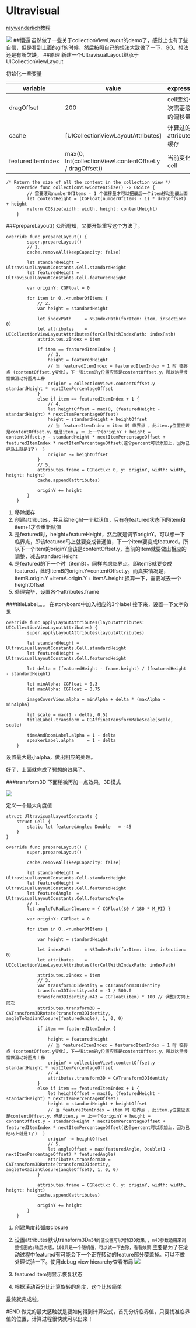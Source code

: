# Ultravisual
[raywenderlich教程](https://www.raywenderlich.com/99087/swift-expanding-cells-ios-collection-views)

![](./gif.gif)
##懵逼
虽然做了一些关于collectionViewLayout的demo了，感觉上也有了些自信，但是看到上面的gif的时候，然后按照自己的想法大致做了一下，GG。想法还是有所欠缺。
##原理
新建一个UltravisualLayout继承于UICollectionViewLayout

初始化一些变量

| variable | value | expression |
| --------- | --------- | --------- |
| dragOffset | 200 | cell变幻一次需要滚动的偏移量 |
| cache | [UICollectionViewLayoutAttributes] | 计算过的attributes缓存 |
| featuredItemIndex | max(0, Int(collectionView!.contentOffset.y / dragOffset)) | 当前变化的cell |

```
/* Return the size of all the content in the collection view */
    override func collectionViewContentSize() -> CGSize {
        // 需要滚动numberOfItems - 1 个偏移量才可以把最后一个item移动到最上面
        let contentHeight = (CGFloat(numberOfItems - 1) * dragOffset) + height
        return CGSize(width: width, height: contentHeight)
    }
```

###prepareLayout()
众所周知，又要开始重写这个方法了。

```
override func prepareLayout() {
        super.prepareLayout()
    	// 1.
        cache.removeAll(keepCapacity: false)

        let standardHeight = UltravisualLayoutConstants.Cell.standardHeight
        let featuredHeight = UltravisualLayoutConstants.Cell.featuredHeight
        
        var originY: CGFloat = 0
    
        for item in 0..<numberOfItems {
        	// 2.
            var height = standardHeight
        
            let indexPath     = NSIndexPath(forItem: item, inSection: 0)
            let attributes    = UICollectionViewLayoutAttributes(forCellWithIndexPath: indexPath)
            attributes.zIndex = item
            
            if item == featuredItemIndex {
                // 3.
                height = featuredHeight
                // 当 featuredItemIndex = featuredItemIndex + 1 时 临界点 (contentOffset.y变化)，下一张item的y位置应该是contentOffset.y，所以这里慢慢做滑动将图片上移
                originY = collectionView!.contentOffset.y - standardHeight * nextItemPercentageOffset
            }
            else if item == featuredItemIndex + 1 {
	            // 4.
                let heightOffset = max(0, (featuredHeight - standardHeight) * nextItemPercentageOffset)
                height = standardHeight + heightOffset
                // 当 featureItemIndex = item 时 临界点 ，此item.y位置应该是contentOffset.y，但是item.y ＝ 上一个(originY + height = contentOffset.y - standardHeight * nextItemPercentageOffset + featuredItemIndex * nextItemPercentageOffset(这个percent可以添加上，因为已经马上就是1了)  )
                originY -= heightOffset
            }
        	// 5.
            attributes.frame = CGRect(x: 0, y: originY, width: width, height: height)
            cache.append(attributes)
        
            originY += height
        }
    }
```

1. 移除缓存
2. 创建attributes，并且给height一个默认值，只有在featured状态下的item和item+1才会重新赋值
3. 是featured时，height=featureHeight，然后就是调节originY。可以想一下临界点，即该featured马上就要变成普通值，下一个item要变成featured。所以下一个item的originY应该是contentOffset.y，当前的item就要做出相应的调整，减去standardHeight
4. 是featured的下一个时（itemB）。同样考虑临界点，即itemB就要变成featured，此时itemB的origin.Y=contentOffset.y。而真实情况是，itemB.origin.Y =itemA.origin.Y + itemA.height,换算一下，需要减去一个heightOffset
5. 处理完毕，设置各个attributes.frame

###titleLabel。。。
在storyboard中加入相应的3个label
接下来，设置一下文字效果

```
override func applyLayoutAttributes(layoutAttributes: UICollectionViewLayoutAttributes) {
        super.applyLayoutAttributes(layoutAttributes)
        
        let standardHeight = UltravisualLayoutConstants.Cell.standardHeight
        let featuredHeight = UltravisualLayoutConstants.Cell.featuredHeight
        
        let delta = (featuredHeight - frame.height) / (featuredHeight - standardHeight)
        
        let minAlpha: CGFloat = 0.3
        let maxAlpha: CGFloat = 0.75
        
        imageCoverView.alpha = minAlpha + delta * (maxAlpha - minAlpha)
        
        let scale = max(1 - delta, 0.5)
        titleLabel.transform = CGAffineTransformMakeScale(scale, scale)
        
        timeAndRoomLabel.alpha = 1 - delta
        speakerLabel.alpha     = 1 - delta
    }
```
设置最大最小alpha，做出相应的处理。

好了，上面就完成了预想的效果了。

###transform3D
下面稍微再加一点效果，3D模式

![](./transform.gif)

定义一个最大角度值 

```
struct UltravisualLayoutConstants {
    struct Cell {
        static let featuredAngle: Double   = -45
    }
}
```

```
override func prepareLayout() {
        super.prepareLayout()
    
        cache.removeAll(keepCapacity: false)

        let standardHeight = UltravisualLayoutConstants.Cell.standardHeight
        let featuredHeight = UltravisualLayoutConstants.Cell.featuredHeight
        let featuredAngle  = UltravisualLayoutConstants.Cell.featuredAngle
        // 1.
        let angleToRadianClosure = { CGFloat($0 / 180 * M_PI) }
        
        var originY: CGFloat = 0
    
        for item in 0..<numberOfItems {
        
            var height = standardHeight
        
            let indexPath     = NSIndexPath(forItem: item, inSection: 0)
            let attributes    = UICollectionViewLayoutAttributes(forCellWithIndexPath: indexPath)

            attributes.zIndex = item
            // 3.
            var transform3DIdentity = CATransform3DIdentity
            transform3DIdentity.m34 = -1 / 500.0
            transform3DIdentity.m43 = CGFloat(item) * 100 // 调整z方向上层次
            attributes.transform3D = CATransform3DRotate(transform3DIdentity, angleToRadianClosure(featuredAngle), 1, 0, 0)
            
            if item == featuredItemIndex {
                
                height = featuredHeight
                // 当 featuredItemIndex = featuredItemIndex + 1 时 临界点 (contentOffset.y变化)，下一张item的y位置应该是contentOffset.y，所以这里慢慢做滑动将图片上移
                originY = collectionView!.contentOffset.y - standardHeight * nextItemPercentageOffset
                // 4.
                attributes.transform3D = CATransform3DIdentity
            }
            else if item == featuredItemIndex + 1 {
                let heightOffset = max(0, (featuredHeight - standardHeight) * nextItemPercentageOffset)
                height = standardHeight + heightOffset
                // 当 featureItemIndex = item 时 临界点 ，此item.y位置应该是contentOffset.y，但是item.y ＝ 上一个(originY + height = contentOffset.y - standardHeight * nextItemPercentageOffset + featuredItemIndex * nextItemPercentageOffset(这个percent可以添加上，因为已经马上就是1了)  )
                originY -= heightOffset
                // 5.
                let angleOffset = max(featuredAngle, Double(1 - nextItemPercentageOffset) * featuredAngle)
                attributes.transform3D = CATransform3DRotate(transform3DIdentity, angleToRadianClosure(angleOffset), 1, 0, 0)
            }
        
            attributes.frame = CGRect(x: 0, y: originY, width: width, height: height)
            cache.append(attributes)
        
            originY += height
        }
    }
```
1. 创建角度转弧度closure

3. 设置attributes默认transform3D`m34的值设置可以增加3D效果，`，`m43参数适用来调整视图的z轴层次感，100只是一个随机值，可以试一下去除，看看效果` 主要是为了在滚动过程中featured有可能会下一个正在转动的feature部分覆盖掉。可以不做处理试验一下。使用debug view hierarchy查看布局
![](./hierarchy.png)
4. featured item则显示恢复状态
5. 根据滚动百分比计算旋转的角度，这个比较简单

最终就完成啦。

#END
做完的最大感触就是要如何得到计算公式，首先分析临界值，只要找准临界值的位置，计算过程很快就可以出来！


